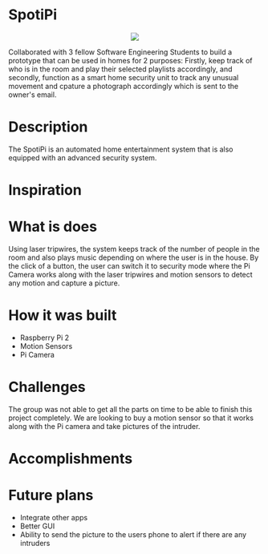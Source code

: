 # SpotiPi

<p align="center">
<img src="https://github.com/jrsai/SpotiPi/blob/master/images/Prototype.jpeg" />
</p>

Collaborated with 3 fellow Software Engineering Students to build a prototype that can be used in homes for 2 purposes: Firstly, keep track of who is in the room and play their selected playlists accordingly, and secondly, function as a smart home security unit to track any unusual movement and cpature a photograph accordingly which is sent to the owner's email. 

<h1> Description </h1>
<p> The SpotiPi is an automated home entertainment system that is also equipped with an advanced security system.  </p>

<h1> Inspiration </h1>
<p>  </p>

<h1> What is does </h1>
<p> Using laser tripwires, the system keeps track of the number of people in the room and also plays music depending on where the user is in the house. By the click of a button, the user can switch it to security mode where the Pi Camera works along with the laser tripwires and motion sensors to detect any motion and capture a picture. </p>

<h1> How it was built </h1>
<p> 
<ul> <li> Raspberry Pi 2 </li>
<li> Motion Sensors </li> 
<li> Pi Camera </li> </ul>
</p>

<h1> Challenges </h1>
<p> The group was not able to get all the parts on time to be able to finish this project completely. We are looking to buy a motion sensor so that it works along with the Pi camera and take pictures of the intruder. </p>

<h1> Accomplishments </h1>
<p> </p>

<h1> Future plans </h1>
<p>
<ul> <li> Integrate other apps </li> 
<li> Better GUI </li>
<li> Ability to send the picture to the users phone to alert if there are any intruders </li> </ul> 
</p>
